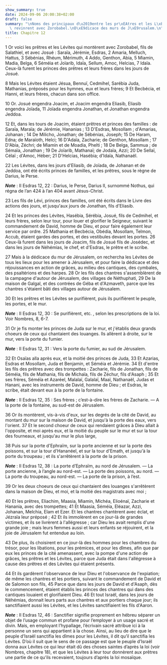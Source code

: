 ```yaml
---
show_summary: true
date: 2024-09-06 20:00:38+02:00
draft: false
summary: "\nNoms des principaux d\u2019entre les pr\xEAtres et les L\xE9vites qui\
  \ revinrent avec Zorobabel.\nD\xE9dicace des murs de J\xE9rusalem.\n"
title: Chapitre 12
---
```





1 Or voici les prêtres et les Lévites qui montèrent avec Zorobabel, fils de Salathiel, et avec Josué : Saraïa, Jérémie, Esdras, 2 Amaria, Melluch, Hattus, 3 Sébénias, Rhéum, Mérimuth, 4 Addo, Genthon, Abia, 5 Miamin, Madia, Belga, 6 Séméia et Joïarib, Idaïa, Sellum, Amoc, Helcias, 7 Idaïa. Ceux-là furent les princes des prêtres et leurs frères dans les jours de Josué.


8 Mais les Lévites étaient Jésua, Bennuï, Cedmihel, Sarébia Juda, Mathanias, préposés pour les hymnes, eux et leurs frères; 9 Et Becbécia, et Hanni, et leurs frères, chacun dans son office.


10 Or. Josué engendra Joacim, et Joacim engendra Eliasib, Eliasib engendra Joïada, 11 Joïada engendra Jonathan, et Jonathan engendra Jeddoa.


12 Et, dans les tours de Joacim, étaient prêtres et princes des familles : de Saraïa, Maraïa; de Jérémie, Hananias ; 13 D'Esdras, Mosollam ; d'Amarias, Johanan ; 14 De Milicho, Jonathan; de Sébénias, Joseph; 15 De Haram, Edna; de Maraïoth, Helci; 16 D'Adaïa, Zacharie; de Genthon, Mosollam ; 17 D'Abia, Zéchri; de Miamin et de Moadia, Phelti ; 18 De Belga, Sammua ; de Sémaïa, Jonathan ; 19 De Joïarib, Mathanaï; de Jodaïa, Azzi; 20 De Sellaï, Célaï ; d'Amoc, Héber; 21 D'Helcias, Hasébia; d'Idaïa, Nathanaël.


22 Les Lévites, dans les jours d'Eliasib, de Joïada, de Johanan et de Jeddoa, ont été écrits princes de familles, et les prêtres, sous le règne de Darius, le Perse.

***Note*** :  II Esdras 12, 22 : Darius, le Perse, Darius II, surnommé Nothus, qui régna de l’an 424 à l’an 404 avant Jésus-Christ.

23 Les fils de Lévi, princes des familles, ont été écrits dans le Livre des actions des jours, et jusqu'aux jours de Jonathan, fils d'Eliasib.


24 Et les princes des Lévites, Hasébia, Sérébia, Josué, fils de Cedmihel, et leurs frères, selon leur tour, pour louer et glorifier le Seigneur, suivant le commandement de David, homme de Dieu, et pour faire également leur service par ordre. 25 Mathania et Becbécia, Obédia, Mosollam, Telmon, Accub, étaient gardes des portes, et des vestibules devant les portes. 26 Ceux-là furent dans les jours de Joacim, fils de Josué fils de Josédec, et dans les jours de Néhémias, le chef, et d'Esdras, le prêtre et le scribe.


27 Mais à la dédicace du mur de Jérusalem, on rechercha les Lévites de tous les lieux pour les amener à Jérusalem, et pour faire la dédicace et des réjouissances en action de grâces, au milieu des cantiques, des cymbales, des psaltérions et des harpes. 28 Or les fils des chantres s'assemblèrent de la campagne d'autour de Jérusalem, des villages de Néthuphati, 29 De la maison de Galgal, et des contrées de Géba et d'Azmaveth, parce que les chantres s'étaient bâti des villages autour de Jérusalem.


30 Et les prêtres et les Lévites se purifièrent, puis ils purifièrent le peuple, les portes, et le mur.

***Note*** :  II Esdras 12, 30 : Se purifièrent, etc. , selon les prescriptions de la loi. Voir Nombres, 8, 6-7.


31 Or je fis monter les princes de Juda sur le mur, et j'établis deux grands choeurs de ceux qui chantaient des louanges. Ils allèrent à droite, sur le mur, vers la porte du fumier.

***Note*** :  II Esdras 12, 31 : Vers la porte du fumier, au sud de Jérusalem.

32 Et Osaïas alla après eux, et la moitié des princes de Juda, 33 Et Azarias, Esdras et Mosollam, Juda et Benjamin, et Séméia et Jérémie. 34 Et d'entre les fils des prêtres avec des trompettes : Zacharie, fils de Jonathan, fils de Séméia, fils de Mathania, fils de Michaïa, fils de Zéchur, fils d'Asaph ; 35 Et ses frères, Séméïa et Azaréel, Malalaï, Galalaï, Maaï, Nathanaël, Judas et Hanani, avec les instruments de David, homme de Dieu ; et Esdras, le scribe, était devant eux à la porte de la fontaine.

***Note*** :  II Esdras 12, 35 : Ses frères ; c’est-à-dire les frères de Zacharie. ― A la porte de la fontaine, au sud-est de Jérusalem.

36 Or ils montèrent, vis-à-vis d'eux, sur les degrés de la cité de David, au montant du mur sur la maison de David, et jusqu'à la porte des eaux, vers l'orient. 37 Et le second choeur de ceux qui rendaient grâces à Dieu allait à l'opposite, et moi après eux, et la moitié du peuple sur le mur et sur la tour des fourneaux, et jusqu'au mur le plus large,


38 Puis sur la porte d'Ephraïm, sur la porte ancienne et sur la porte des poissons, et sur la tour d'Hananéel, et sur la tour d'Emath, et jusqu'à la porte du troupeau ; et ils s'arrêtèrent à la porte de la prison.

***Note*** :  II Esdras 12, 38 : La porte d’Ephraïm, au nord de Jérusalem. ― La porte ancienne, à l’angle au nord-est. ― La porte des poissons, au nord. ― La porte du troupeau, au nord-est. ― La porte de la prison, à l’est.

39 Or les deux choeurs de ceux qui chantaient des louanges s'arrêtèrent dans la maison de Dieu, et moi, et la moitié des magistrats avec moi ;


40 Et les prêtres, Eliachim, Maasia, Miamin, Michéa, Elioénaï, Zacharie et Hanania, avec des trompettes; 41 Et Maasia, Séméia, Eléazar, Azzi, Johanan, Melchia, Elam et Ezer. Et les chantres chantèrent avec éclat, et Jézraïa leur préposé ; 42 Et ils immolèrent en ce jour-là de grandes victimes, et ils se livrèrent à l'allégresse ; car Dieu les avait remplis d'une grande joie ; mais leurs femmes aussi et leurs enfants se réjouirent, et la joie de Jérusalem fut entendue au loin.


43 De plus, ils choisirent en ce jour-là des hommes pour les chambres du trésor, pour les libations, pour les prémices, et pour les dîmes, afin que par eux les princes de la cité amenassent, avec la pompe d'une action de grâces, les prêtres et les Lévites, parce que Juda était dans l'allégresse à cause des prêtres et des Lévites qui étaient présents.


44 Et ils gardèrent l'observance de leur Dieu et l'observance de l'expiation; de même les chantres et les portiers, suivant le commandement de David et de Salomon son fils, 45 Parce que dans les jours de David et d'Asaph, dès le commencement, étaient établis les princes des chantres qui dans des cantiques louaient et glorifiaient Dieu. 46 Et tout Israël, dans les jours de Néhémias, donnait leurs parts aux chantres et aux portiers chaque jour; ils sanctifiaient aussi les Lévites, et les Lévites sanctifiaient les fils d'Aaron.

***Note*** :  II Esdras 12, 46 : Sanctifier signifie proprement en hébreu séparer un objet de l’usage commun et profane pour l’employer à un usage sacré et divin. Mais, en employant l’hypallage, l’écrivain sacré attribue ici à la personne un sens qui appartient à la chose. Ainsi, au lieu de dire que le peuple d’Israël sanctifia les dîmes pour les Lévites, il dit qu’il sanctifia les Lévites. D’où il suit que le sens de ce passage est que le peuple d’Israël donna aux Lévites ce qui leur était dû des choses saintes d’après la loi (voir Nombres, chapitre 18), et que les Lévites à leur tour donnèrent aux prêtres une partie de ce qu’ils recevaient, toujours d’après la loi mosaïque.


